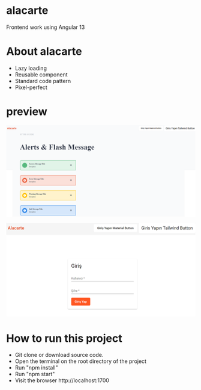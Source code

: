 # alacarte
Frontend work using Angular 13

# About alacarte

- Lazy loading
- Reusable component
- Standard code pattern
- Pixel-perfect

# preview
![Admin Create Product](./readmeImg/readmeImg1_1.png)

![Admin Create Product](./readmeImg/readmeImg2_1.png)

# How to run this project

- Git clone or download source code.
- Open the terminal on the root directory of the project
- Run "npm install"
- Run "npm start"
- Visit the browser http://localhost:1700
